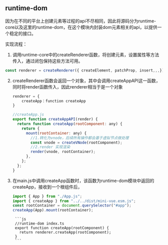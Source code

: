 ## runtime-dom

​	因为在不同的平台上创建元素等过程的api不尽相同，因此将源码分为runtime-core以及这里的runtime-dom，在这个模块内封装dom元素相关的api，以提供一个稳定的接口。



 实现流程：

1.  调用runtime-core中的createRenderer函数，将创建元素，设置属性等方法传入，通过闭包保持这些方法可用。

   ```js
   const renderer = createRenderer({ createElement, patchProp, insert,,,});
   ```

2. createRenderer函数会返回一个对象，其中会调用createAppAPI这一函数，同时将render函数传入，因此renderer相当于是一个对象

   ```js
   renderer = {
       createApp：function createApp
   }
   ```

   ```js
   //createApp.js
   export function createAppAPI(render) {   
     return function createApp(rootComponent: any) {
       return {
         mount(rootContainer: any) {
           //1.转化为vnode，后续所有操作都会基于虚拟节点做处理
           const vnode = createVNode(rootComponent);
           //2.render 实现渲染
           render(vnode, rootContainer);
         },
       };
     };
   }
   ```

3. 在main.js中调用createApp函数时，该函数为runtime-dom模块中返回的createApp，接收到一个根组件后，

   ```js
   import { App } from "./App.js";
   import { createApp } from "../../dist/mini-vue.esm.js";
   const rootContainer = document.querySelector("#app");
   createApp(App).mount(rootContainer);
   ```

        ```js
        //runtime-dom index.ts
        export function createApp(rootComponent) {
          return renderer.createApp(rootComponent);
        }
        ```





